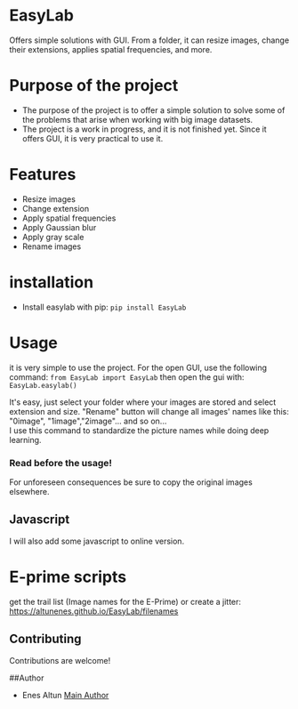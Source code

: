 # EasyLab

Offers simple solutions with GUI. From a folder, it can resize images, change their extensions, applies spatial frequencies, and more.

# Purpose of the project
+ The purpose of the project is to offer a simple solution to solve some of the problems that arise when working with big image datasets. 
+ The project is a work in progress, and it is not finished yet. Since it offers GUI, it is very practical to use it.

# Features
+ Resize images
+ Change extension
+ Apply spatial frequencies
+ Apply Gaussian blur
+ Apply gray scale
+ Rename images

# installation
+ Install easylab with pip:
```pip install EasyLab  ```

# Usage
it is very simple to use the project.
For the open GUI, use the following command:
```from EasyLab import EasyLab```
then open the gui with:
```EasyLab.easylab()```
    

It's easy, just select your folder where your images are stored and select extension and size. "Rename" button will change all images' names like this: "0image", "1image","2image"... and so on...  
I use this command to standardize the picture names while doing deep learning.

### **Read before the usage!**
For unforeseen consequences be sure to copy the original images elsewhere.

## Javascript
I will also add some javascript to online version.
# E-prime scripts
get the trail list (Image names for the E-Prime) or create a jitter:
https://altunenes.github.io/EasyLab/filenames

## Contributing
Contributions are welcome!

##Author
+   Enes Altun [Main Author](https://altunenes.github.io)